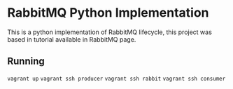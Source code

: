 # RabbitMQ Python Implementation

This is a python implementation of RabbitMQ lifecycle, this project was based in tutorial available
in RabbitMQ page.

## Running

``vagrant up``
``vagrant ssh producer``
``vagrant ssh rabbit``
``vagrant ssh consumer``

